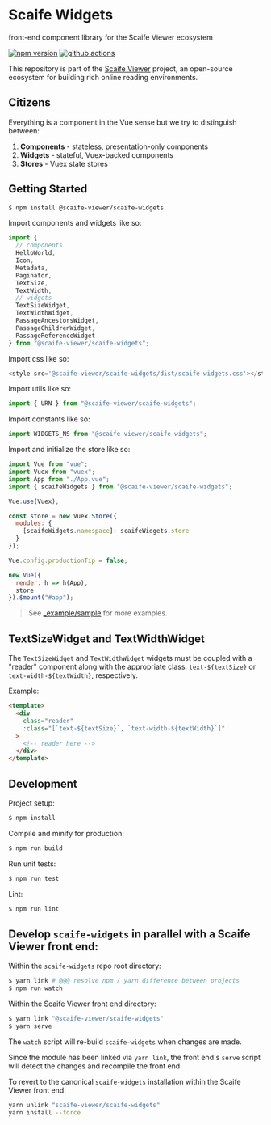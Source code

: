 # Scaife Widgets

front-end component library for the Scaife Viewer ecosystem

[![npm version](https://badge.fury.io/js/%40scaife-viewer%2Fscaife-widgets.svg)](https://badge.fury.io/js/%40scaife-viewer%2Fscaife-widgets)
[![github actions](https://github.com/scaife-viewer/scaife-widgets/workflows/Node%20CI/badge.svg)](https://github.com/scaife-viewer/scaife-widgets/actions?query=workflow%3A%22Node+CI%22)

This repository is part of the [Scaife Viewer](https://scaife-viewer.org) project, an open-source ecosystem for building rich online reading environments.

## Citizens

Everything is a component in the Vue sense but we try to distinguish between:

1. **Components** - stateless, presentation-only components
1. **Widgets** - stateful, Vuex-backed components
1. **Stores** - Vuex state stores

## Getting Started

```sh
$ npm install @scaife-viewer/scaife-widgets
```

Import components and widgets like so:

```js
import {
  // components
  HelloWorld,
  Icon,
  Metadata,
  Paginator,
  TextSize,
  TextWidth,
  // widgets
  TextSizeWidget,
  TextWidthWidget,
  PassageAncestorsWidget,
  PassageChildrenWidget,
  PassageReferenceWidget
} from "@scaife-viewer/scaife-widgets";
```

Import css like so:

```js
<style src='@scaife-viewer/scaife-widgets/dist/scaife-widgets.css'></style>
```

Import utils like so:

```js
import { URN } from "@scaife-viewer/scaife-widgets";
```

Import constants like so:

```js
import WIDGETS_NS from "@scaife-viewer/scaife-widgets";
```

Import and initialize the store like so:

```js
import Vue from "vue";
import Vuex from "vuex";
import App from "./App.vue";
import { scaifeWidgets } from "@scaife-viewer/scaife-widgets";

Vue.use(Vuex);

const store = new Vuex.Store({
  modules: {
    [scaifeWidgets.namespace]: scaifeWidgets.store
  }
});

Vue.config.productionTip = false;

new Vue({
  render: h => h(App),
  store
}).$mount("#app");
```

> See [_example/sample](https://github.com/scaife-viewer/scaife-widgets/tree/master/_example/sample) for more examples.

## TextSizeWidget and TextWidthWidget

The `TextSizeWidget` and `TextWidthWidget` widgets must be coupled with a "reader" component along with the appropriate class: `text-${textSize}` or `text-width-${textWidth}`, respectively.

Example:

```html
<template>
  <div
    class="reader"
    :class="[`text-${textSize}`, `text-width-${textWidth}`]"
  >
    <!-- reader here -->
  </div>
</template>
```

## Development

Project setup:

```sh
$ npm install
```

Compile and minify for production:

```sh
$ npm run build
```

Run unit tests:

```sh
$ npm run test
```

Lint:

```sh
$ npm run lint
```


## Develop `scaife-widgets` in parallel with a Scaife Viewer front end:

Within the `scaife-widgets` repo root directory:

```sh
$ yarn link # @@@ resolve npm / yarn difference between projects
$ npm run watch
```

Within the Scaife Viewer front end directory:

```sh
$ yarn link "@scaife-viewer/scaife-widgets"
$ yarn serve
```

The `watch` script will re-build `scaife-widgets` when changes are made.

Since the module has been linked via `yarn link`, the front end's `serve` script will detect the changes and recompile the front end.

To revert to the canonical `scaife-widgets` installation within the Scaife Viewer front end:

```sh
yarn unlink "scaife-viewer/scaife-widgets"
yarn install --force
```
